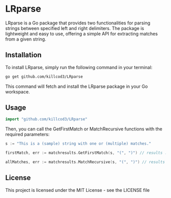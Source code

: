# LRparse

LRparse is a Go package that provides two functionalities for parsing strings between specified left and right delimiters. The package is lightweight and easy to use, offering a simple API for extracting matches from a given string.

## Installation

To install LRparse, simply run the following command in your terminal:

```bash
go get github.com/killcod3/LRparse
```

This command will fetch and install the LRparse package in your Go workspace.

## Usage

```Go
import "github.com/killcod3/LRparse"
```

Then, you can call the GetFirstMatch or MatchRecursive functions with the required parameters:

```Go
s := "This is a (sample) string with one or (multiple) matches."

firstMatch, err := matchresults.GetFirstMatch(s, "(", ")") // results : sample

allMatches, err := matchresults.MatchRecursive(s, "(", ")") // results : sample , multiple
```

## License

This project is licensed under the MIT License - see the LICENSE file

